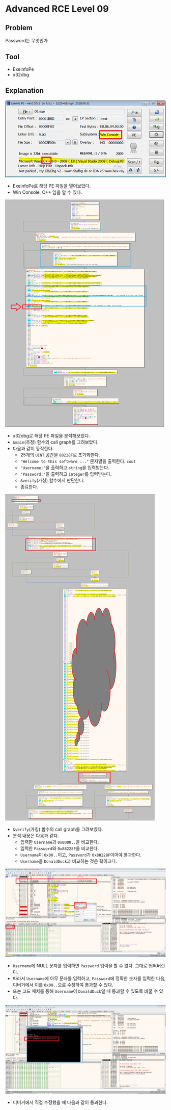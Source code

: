 # Advanced RCE Level 09

## Problem
Password는 무엇인가 

## Tool
* ExeinfoPe
* x32dbg

## Explanation
![](./1.PNG?raw=true)
* ExeinfoPe로 해당 PE 파일을 열어보았다.
* Win Console, C++ 임을 알 수 있다.

![](./2.PNG?raw=true)
* x32dbg로 해당 PE 파일을 분석해보았다.
* `&main`(추정) 함수의 call graph를 그려보았다.
* 다음과 같이 동작한다.
	+ 25개의 `UINT` 공간을 `88228F`로 초기화한다.
	+ `"Welcome to this software ..."` 문자열을 출력한다. `cout`
	+ `"Username:"`을 출력하고 `string`을 입력받는다.
	+ `"Password:"`을 출력하고 `integer`를 입력받는다.
	+ `&verify`(가칭) 함수에서 판단한다.
	+ 종료한다.

![](./3.PNG?raw=true)
* `&verify`(가칭) 함수의 call graph를 그려보았다.
* 분석 내용은 다음과 같다.
	+ 입력한 `Username`과 `0x0000..`을 비교한다.
	+ 입력한 `Password`와 `0x88228F`을 비교한다.
	+ `Username`이 `0x00..`이고, `Password`가 `0x88228F`이어야 통과한다.
	+ `Username`을 `DonaldDuck`과 비교하는 것은 훼이크다.

![](./4.PNG?raw=true)
* `Username`에 NULL 문자를 입력하면 `Password` 입력을 할 수 없다. 그대로 씹혀버린다.
* 따라서 `Username`에 아무 문자를 입력하고, `Password`에 정확한 숫자를 입력한 다음, 디버거에서 이를 `0x00..`으로 수정하여 통과할 수 있다.
* 또는 코드 패치를 통해 `Username`이 `DonaldDuck`일 때 통과할 수 있도록 바꿀 수 있다.

![](./5.PNG?raw=true)
* 디버거에서 직접 수정했을 때 다음과 같이 통과한다.
